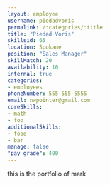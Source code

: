 ```yaml
--- 
layout: employee 
username: piedadvoris
permalink: /:categories/:title 
title: "Piedad Voris" 
skillsid: 65 
location: Spokane
position: "Sales Manager"
skillMatch: 20
availability: 10
internal: true
categories: 
- employees
phoneNumber: 555-555-5555 
email: nwpointer@gmail.com
coreSkills:
- math 
- foo
additionalSkills:
- fooo
- bar
manage: false
"pay grade": 400
---
```


this is the portfolio of mark